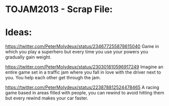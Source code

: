 TOJAM2013 - Scrap File:
=========

Ideas:
=========

https://twitter.com/PeterMolydeux/status/234677255878615040
Game in which you play a superhero but every time you use your powers you gradually gain weight.


https://twitter.com/PeterMolydeux/status/230301810596917249
Imagine an entire game set in a traffic jam where you fall in love with the driver next to you. You help each other get through the jam.


https://twitter.com/PeterMolydeux/status/223878812524478465
A racing game based in areas filled with people, you can rewind to avoid hitting them but every rewind makes your car faster.
